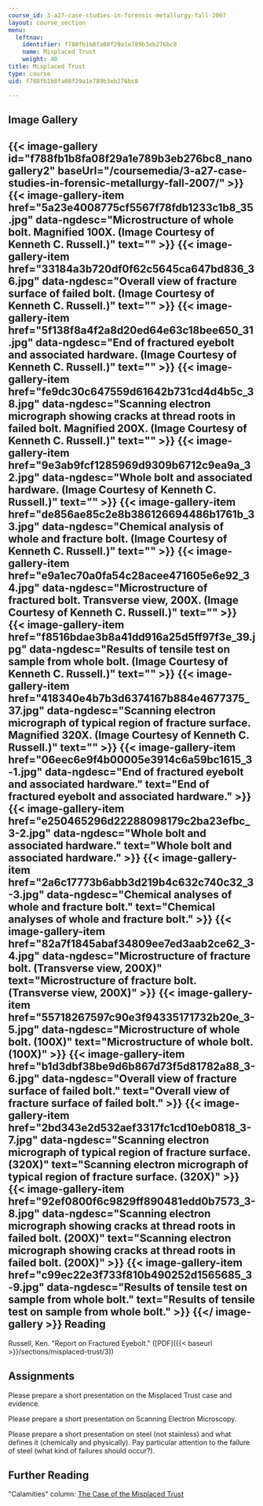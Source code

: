 ```yaml
---
course_id: 3-a27-case-studies-in-forensic-metallurgy-fall-2007
layout: course_section
menu:
  leftnav:
    identifier: f788fb1b8fa08f29a1e789b3eb276bc8
    name: Misplaced Trust
    weight: 40
title: Misplaced Trust
type: course
uid: f788fb1b8fa08f29a1e789b3eb276bc8

---
```


Image Gallery
-------------
{{< image-gallery id="f788fb1b8fa08f29a1e789b3eb276bc8_nanogallery2" baseUrl="/coursemedia/3-a27-case-studies-in-forensic-metallurgy-fall-2007/" >}}
{{< image-gallery-item href="5a23e4008775cf5567f78fdb1233c1b8_35.jpg" data-ngdesc="Microstructure of whole bolt. Magnified 100X. (Image Courtesy of Kenneth C. Russell.)" text="" >}}
{{< image-gallery-item href="33184a3b720df0f62c5645ca647bd836_36.jpg" data-ngdesc="Overall view of fracture surface of failed bolt. (Image Courtesy of Kenneth C. Russell.)" text="" >}}
{{< image-gallery-item href="5f138f8a4f2a8d20ed64e63c18bee650_31.jpg" data-ngdesc="End of fractured eyebolt and associated hardware. (Image Courtesy of Kenneth C. Russell.)" text="" >}}
{{< image-gallery-item href="fe9dc30c647559d61642b731cd4d4b5c_38.jpg" data-ngdesc="Scanning electron micrograph showing cracks at thread roots in failed bolt. Magnified 200X. (Image Courtesy of Kenneth C. Russell.)" text="" >}}
{{< image-gallery-item href="9e3ab9fcf1285969d9309b6712c9ea9a_32.jpg" data-ngdesc="Whole bolt and associated hardware. (Image Courtesy of Kenneth C. Russell.)" text="" >}}
{{< image-gallery-item href="de856ae85c2e8b386126694486b1761b_33.jpg" data-ngdesc="Chemical analysis of whole and fracture bolt. (Image Courtesy of Kenneth C. Russell.)" text="" >}}
{{< image-gallery-item href="e9a1ec70a0fa54c28acee471605e6e92_34.jpg" data-ngdesc="Microstructure of fractured bolt. Transverse view, 200X. (Image Courtesy of Kenneth C. Russell.)" text="" >}}
{{< image-gallery-item href="f8516bdae3b8a41dd916a25d5ff97f3e_39.jpg" data-ngdesc="Results of tensile test on sample from whole bolt. (Image Courtesy of Kenneth C. Russell.)" text="" >}}
{{< image-gallery-item href="418340e4b7b3d6374167b884e4677375_37.jpg" data-ngdesc="Scanning electron micrograph of typical region of fracture surface. Magnified 320X. (Image Courtesy of Kenneth C. Russell.)" text="" >}}
{{< image-gallery-item href="06eec6e9f4b00005e3914c6a59bc1615_3-1.jpg" data-ngdesc="End of fractured eyebolt and associated hardware." text="End of fractured eyebolt and associated hardware." >}}
{{< image-gallery-item href="e250465296d22288098179c2ba23efbc_3-2.jpg" data-ngdesc="Whole bolt and associated hardware." text="Whole bolt and associated hardware." >}}
{{< image-gallery-item href="2a6c17773b6abb3d219b4c632c740c32_3-3.jpg" data-ngdesc="Chemical analyses of whole and fracture bolt." text="Chemical analyses of whole and fracture bolt." >}}
{{< image-gallery-item href="82a7f1845abaf34809ee7ed3aab2ce62_3-4.jpg" data-ngdesc="Microstructure of fracture bolt. (Transverse view, 200X)" text="Microstructure of fracture bolt. (Transverse view, 200X)" >}}
{{< image-gallery-item href="55718267597c90e3f94335171732b20e_3-5.jpg" data-ngdesc="Microstructure of whole bolt. (100X)" text="Microstructure of whole bolt. (100X)" >}}
{{< image-gallery-item href="b1d3dbf38be9d6b867d73f5d81782a88_3-6.jpg" data-ngdesc="Overall view of fracture surface of failed bolt." text="Overall view of fracture surface of failed bolt." >}}
{{< image-gallery-item href="2bd343e2d532aef3317fc1cd10eb0818_3-7.jpg" data-ngdesc="Scanning electron micrograph of typical region of fracture surface. (320X)" text="Scanning electron micrograph of typical region of fracture surface. (320X)" >}}
{{< image-gallery-item href="92ef0800f6c9829ff890481edd0b7573_3-8.jpg" data-ngdesc="Scanning electron micrograph showing cracks at thread roots in failed bolt. (200X)" text="Scanning electron micrograph showing cracks at thread roots in failed bolt. (200X)" >}}
{{< image-gallery-item href="c99ec22e3f733f810b490252d1565685_3-9.jpg" data-ngdesc="Results of tensile test on sample from whole bolt." text="Results of tensile test on sample from whole bolt." >}}
{{</ image-gallery >}}
Reading
-------

Russell, Ken. "Report on Fractured Eyebolt." ([PDF]({{< baseurl >}}/sections/misplaced-trust/3))

Assignments
-----------

Please prepare a short presentation on the Misplaced Trust case and evidence.

Please prepare a short presentation on Scanning Electron Microscopy.

Please prepare a short presentation on steel (not stainless) and what defines it (chemically and physically). Pay particular attention to the failure of steel (what kind of failures should occur?).

Further Reading
---------------

"Calamities" column: [The Case of the Misplaced Trust](https://www.designnews.com/automation-motion-control/case-misplaced-trust/152447065127863)